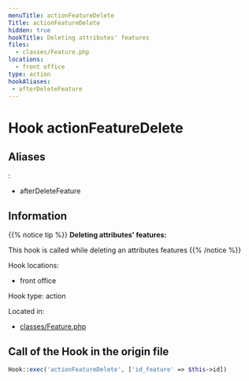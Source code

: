 ```yaml
---
menuTitle: actionFeatureDelete
Title: actionFeatureDelete
hidden: true
hookTitle: Deleting attributes' features
files:
  - classes/Feature.php
locations:
  - front office
type: action
hookAliases:
 - afterDeleteFeature
---
```


# Hook actionFeatureDelete

## Aliases
: 
 - afterDeleteFeature



## Information

{{% notice tip %}}
**Deleting attributes' features:** 

This hook is called while deleting an attributes features
{{% /notice %}}

Hook locations: 
  - front office

Hook type: action

Located in: 
  - [classes/Feature.php](https://github.com/PrestaShop/PrestaShop/blob/8.0.x/classes/Feature.php)

## Call of the Hook in the origin file

```php
Hook::exec('actionFeatureDelete', ['id_feature' => $this->id])
```